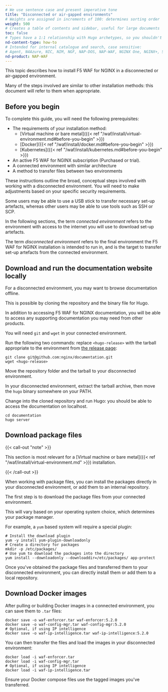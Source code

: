 ```yaml
---
# We use sentence case and present imperative tone
title: "Disconnected or air-gapped environments"
# Weights are assigned in increments of 100: determines sorting order
weight: 500
# Creates a table of contents and sidebar, useful for large documents
toc: false
# Types have a 1:1 relationship with Hugo archetypes, so you shouldn't need to change this
nd-content-type: how-to
# Intended for internal catalogue and search, case sensitive:
# Agent, N4Azure, NIC, NIM, NGF, NAP-DOS, NAP-WAF, NGINX One, NGINX+, Solutions, Unit
nd-product: NAP-WAF
---
```


This topic describes how to install F5 WAF for NGINX in a disconnected or air-gapped environment.

Many of the steps involved are similar to other installation methods: this document will refer to them when appropriate.

## Before you begin

To complete this guide, you will need the following prerequisites:

- The requirements of your installation method:
    - [Virtual machine or bare metal]({{< ref "/waf/install/virtual-environment.md#before-you-begin" >}})
    - [Docker]({{< ref "/waf/install/docker.md#before-you-begin" >}})
    - [Kubernetes]({{< ref "/waf/install/kubernetes.md#before-you-begin" >}})
- An active F5 WAF for NGINX subscription (Purchased or trial).
- A connected environment with similar architecture
- A method to transfer files between two environments

These instructions outline the broad, conceptual steps involved with working with a disconnected environment. You will need to make adjustments based on your specific security requirements.

Some users may be able to use a USB stick to transfer necessary set-up artefacts, whereas other users may be able to use tools such as SSH or SCP.

In the following sections, the term _connected environment_ refers to the environment with access to the internet you will use to download set-up artefacts.

The term _disconnected environment_ refers to the final environment the F5 WAF for NGINX installation is intended to run in, and is the target to transfer set-up artefacts from the connected environment.

## Download and run the documentation website locally

For a disconnected environment, you may want to browse documentation offline.

This is possible by cloning the repository and the binary file for Hugo.

In addition to accessing F5 WAF for NGINX documentation, you will be able to access any supporting documentation you may need from other products.

You will need `git` and `wget` in your connected environment.

Run the following two commands: replace `<hugo-release>` with the tarball appropriate to the environment from [the release page](https://github.com/gohugoio/hugo/releases/tag/v0.147.8):


```shell
git clone git@github.com:nginx/documentation.git
wget <hugo-release>
```

Move the repository folder and the tarball to your disconnected environment.

In your disconnected environment, extract the tarball archive, then move the `hugo` binary somewhere on your PATH.

Change into the cloned repository and run Hugo: you should be able to access the documentation on localhost.

```shell
cd documentation
hugo server
```

## Download package files

{{< call-out "note" >}}

This section is most relevant for a [Virtual machine or bare metal]({{< ref "/waf/install/virtual-environment.md" >}}) installation.

{{< /call-out >}}

When working with package files, you can install the packages directly in your disconnected environment, or add them to an internal repository.

The first step is to download the package files from your connected environment.

This will vary based on your operating system choice, which determines your package manager.

For example, a `yum` based system will require a special plugin:

```shell
# Install the download plugin
yum -y install yum-plugin-downloadonly
# Create a directory for packages
mkdir -p /etc/packages/
# Use yum to download the packages into the directory
yum install --downloadonly --downloaddir=/etc/packages/ app-protect
```

Once you've obtained the package files and transferred them to your disconnected environment, you can directly install them or add them to a local repository.

## Download Docker images

After pulling or building Docker images in a connected environment, you can save them to `.tar` files:

```shell
docker save -o waf-enforcer.tar waf-enforcer:5.2.0
docker save -o waf-config-mgr.tar waf-config-mgr:5.2.0
# Optional, if using IP intelligence
docker save -o waf-ip-intelligence.tar waf-ip-intelligence:5.2.0
```

You can then transfer the files and load the images in your disconnected environment:

```shell
docker load -i waf-enforcer.tar
docker load -i waf-config-mgr.tar
# Optional, if using IP intelligence
docker load -i waf-ip-intelligence.tar
```

Ensure your Docker compose files use the tagged images you've transferred.

